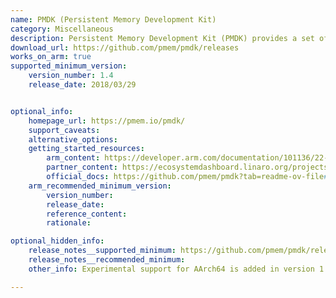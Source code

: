 ```yaml
---
name: PMDK (Persistent Memory Development Kit)
category: Miscellaneous
description: Persistent Memory Development Kit (PMDK) provides a set of tools and libraries for Application Developers and System Administrators to simplify managing and accessing persistent memory devices.
download_url: https://github.com/pmem/pmdk/releases
works_on_arm: true
supported_minimum_version:
    version_number: 1.4
    release_date: 2018/03/29


optional_info:
    homepage_url: https://pmem.io/pmdk/
    support_caveats:
    alternative_options:
    getting_started_resources:
        arm_content: https://developer.arm.com/documentation/101136/22-1-3/DDT/Memory-debugging/PMDK-memory-debugging
        partner_content: https://ecosystemdashboard.linaro.org/projects/pmdk
        official_docs: https://github.com/pmem/pmdk?tab=readme-ov-file#building-and-installing
    arm_recommended_minimum_version:
        version_number:
        release_date:
        reference_content:
        rationale:

optional_hidden_info:
    release_notes__supported_minimum: https://github.com/pmem/pmdk/releases/tag/1.4
    release_notes__recommended_minimum:
    other_info: Experimental support for AArch64 is added in version 1.4.

---
```

